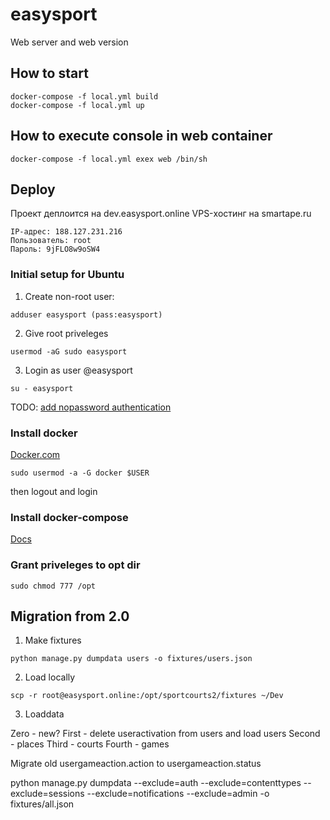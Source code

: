 # easysport
Web server and web version

## How to start

```
docker-compose -f local.yml build
docker-compose -f local.yml up
```

## How to execute console in web container

```
docker-compose -f local.yml exex web /bin/sh
```

## Deploy

Проект деплоится на dev.easysport.online
VPS-хостинг на smartape.ru

```
IP-адрес: 188.127.231.216
Пользователь: root
Пароль: 9jFLO8w9oSW4
```

### Initial setup for Ubuntu

1. Create non-root user:
```
adduser easysport (pass:easysport)
```

2. Give root priveleges
```
usermod -aG sudo easysport
```

3. Login as user @easysport
```
su - easysport
```

TODO: [add nopassword authentication](https://www.digitalocean.com/community/tutorials/initial-server-setup-with-ubuntu-16-04)

### Install docker

[Docker.com](https://docs.docker.com/install/linux/docker-ce/ubuntu/#supported-storage-drivers)
```
sudo usermod -a -G docker $USER
```
then logout and login

### Install docker-compose
[Docs](https://docs.docker.com/compose/django/#connect-the-database)

### Grant priveleges to opt dir
```
sudo chmod 777 /opt  
```

## Migration from 2.0

1. Make fixtures

```
python manage.py dumpdata users -o fixtures/users.json
```

2. Load locally

```angular2html
scp -r root@easysport.online:/opt/sportcourts2/fixtures ~/Dev
```

3. Loaddata

Zero - new?
First - delete useractivation from users and load users
Second - places
Third - courts
Fourth - games

Migrate old usergameaction.action to usergameaction.status

python manage.py dumpdata --exclude=auth --exclude=contenttypes --exclude=sessions --exclude=notifications --exclude=admin -o fixtures/all.json